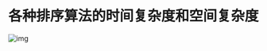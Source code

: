 # 各种排序算法的时间复杂度和空间复杂度

![img](https://images2015.cnblogs.com/blog/975503/201702/975503-20170214211234550-1109833343.png)
